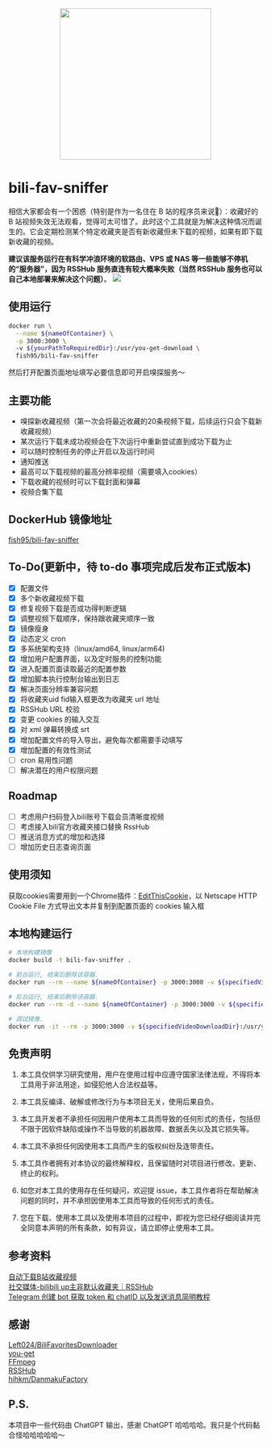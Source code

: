 <div align=center>
<img src="https://picbed-1253377077.cos.ap-guangzhou.myqcloud.com/img/202302121317373.png" width="300" height="300"/>
</div>

# bili-fav-sniffer
相信大家都会有一个困惑（特别是作为一名住在 B 站的程序员来说🤣）：收藏好的 B 站视频失效无法观看，觉得可太可惜了。此时这个工具就是为解决这种情况而诞生的。它会定期检测某个特定收藏夹是否有新收藏但未下载的视频，如果有即下载新收藏的视频。

**建议该服务运行在有科学冲浪环境的软路由、VPS 或 NAS 等一些能够不停机的“服务器”，因为 RSSHub 服务直连有较大概率失败（当然 RSSHub 服务也可以自己本地部署来解决这个问题）**。
![](https://picbed-1253377077.cos.ap-guangzhou.myqcloud.com/img/202303111755903.png)

## 使用运行
```bash
docker run \
  --name ${nameOfContainer} \
  -p 3000:3000 \             
  -v ${yourPathToRequiredDir}:/usr/you-get-download \
  fish95/bili-fav-sniffer
```
然后打开配置页面地址填写必要信息即可开启嗅探服务～

## 主要功能
- 嗅探新收藏视频（第一次会将最近收藏的20条视频下载，后续运行只会下载新收藏视频）
- 某次运行下载未成功视频会在下次运行中重新尝试直到成功下载为止
- 可以随时控制任务的停止开启以及运行时间
- 通知推送
- 最高可以下载视频的最高分辨率视频（需要填入cookies）
- 下载收藏的视频时可以下载封面和弹幕
- 视频合集下载


## DockerHub 镜像地址
[fish95/bili-fav-sniffer](https://hub.docker.com/r/fish95/bili-fav-sniffer)

## To-Do(更新中，待 to-do 事项完成后发布正式版本)
- [x] 配置文件
- [x] 多个新收藏视频下载
- [x] 修复视频下载是否成功得判断逻辑
- [x] 调整视频下载顺序，保持跟收藏夹顺序一致
- [x] 镜像瘦身
- [x] 动态定义 cron
- [x] 多系统架构支持（linux/amd64, linux/arm64)
- [x] 增加用户配置界面，以及定时服务的控制功能
- [x] 进入配置页面读取最近的配置参数
- [x] 增加脚本执行控制台输出到日志
- [x] 解决页面分辨率兼容问题
- [x] 将收藏夹uid fid输入框更改为收藏夹 url 地址
- [x] RSSHub URL 校验
- [x] 变更 cookies 的输入交互
- [x] 对 xml 弹幕转换成 srt
- [x] 增加配置文件的导入导出，避免每次都需要手动填写
- [x] 增加配置的有效性测试
- [ ] cron 易用性问题
- [ ] 解决潜在的用户权限问题

## Roadmap
- [ ] 考虑用户扫码登入bili账号下载会员清晰度视频
- [ ] 考虑接入bili官方收藏夹接口替换 RssHub
- [ ] 推送消息方式的增加和选择
- [ ] 增加历史日志查询页面

## 使用须知

获取cookies需要用到一个Chrome插件：[EditThisCookie](https://chrome.google.com/webstore/detail/editthiscookie/fngmhnnpilhplaeedifhccceomclgfbg)，以 Netscape HTTP Cookie File 方式导出文本并复制到配置页面的 cookies 输入框

## 本地构建运行
```bash
# 本地构建镜像
docker build -t bili-fav-sniffer .

# 前台运行, 结束后删除该容器.
docker run --rm --name ${nameOfContainer} -p 3000:3000 -v ${specifiedVideoDownloadDir}:/usr/you-get-download bili-fav-sniffer

# 后台运行, 结束后删除该容器.
docker run --rm -d --name ${nameOfContainer} -p 3000:3000 -v ${specifiedVideoDownloadDir}:/usr/you-get-download bili-fav-sniffer

# 调试镜像.
docker run -it --rm -p 3000:3000 -v ${specifiedVideoDownloadDir}:/usr/you-get-download bili-fav-sniffer /bin/bash
```

## 免责声明
1. 本工具仅供学习研究使用，用户在使用过程中应遵守国家法律法规，不得将本工具用于非法用途，如侵犯他人合法权益等。

2. 本工具反编译、破解或修改行为与本项目无关，使用后果自负。

3. 本工具开发者不承担任何因用户使用本工具而导致的任何形式的责任，包括但不限于因软件缺陷或操作不当导致的机器故障、数据丢失以及其它损失等。

4. 本工具不承担任何因使用本工具而产生的版权纠纷及连带责任。

5. 本工具作者拥有对本协议的最终解释权，且保留随时对项目进行修改、更新、终止的权利。

6. 如您对本工具的使用存在任何疑问，欢迎提 issue，本工具作者将在帮助解决问题的同时，并不承担因使用本工具而导致的任何形式的责任。

7. 您在下载、使用本工具以及使用本项目的过程中，即视为您已经仔细阅读并完全同意本声明的所有条款，如有异议，请立即停止使用本工具。

## 参考资料
[自动下载B站收藏视频](https://blog.left.pink/archives/3073)\
[社交媒体-bilibili up主非默认收藏夹｜RSSHub](https://docs.rsshub.app/social-media.html#bilibili-up-zhu-fei-mo-ren-shou-cang-jia)\
[Telegram 创建 bot 获取 token 和 chatID 以及发送消息简明教程](https://hellodk.cn/post/743)

## 感谢
[Left024/BiliFavoritesDownloader](https://github.com/Left024/BiliFavoritesDownloader)\
[you-get](https://github.com/soimort/you-get)\
[FFmpeg](https://github.com/FFmpeg/FFmpeg)\
[RSSHub](https://github.com/DIYgod/RSSHub)\
[hihkm/DanmakuFactory](https://github.com/hihkm/DanmakuFactory)

## P.S.
本项目中一些代码由 ChatGPT 输出，感谢 ChatGPT 哈哈哈哈。我只是个代码黏合怪哈哈哈哈哈～


